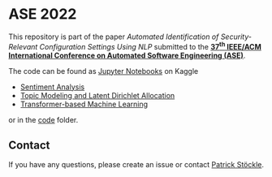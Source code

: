 # ASE 2022

This repository is part of the paper *Automated Identification of Security-Relevant Configuration Settings Using NLP* submitted to the [**37<sup>th</sup> IEEE/ACM International Conference on Automated Software Engineering (ASE)**](https://conf.researchr.org/home/ase-2022).

The code can be found as [Jupyter Notebooks](https://jupyter.org/) on Kaggle

- [Sentiment Analysis](https://www.kaggle.com/tumin4/sentiment-analysis)
- [Topic Modeling and Latent Dirichlet Allocation](https://www.kaggle.com/code/tumin4/topic-modeling-and-latent-dirichlet-allocation)
- [Transformer-based Machine Learning](https://www.kaggle.com/tumin4/transformer-based-machine-learning)

or in the [code](./code/) folder.

## Contact

If you have any questions, please create an issue or contact [Patrick Stöckle](https://www.in.tum.de/en/i04/stoeckle/).
